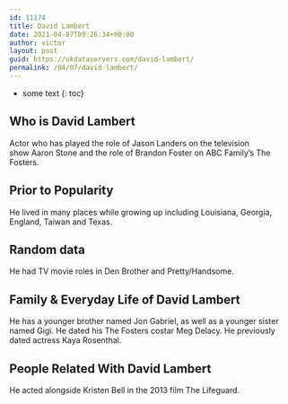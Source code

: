 ```yaml
---
id: 11174
title: David Lambert
date: 2021-04-07T09:26:34+00:00
author: victor
layout: post
guid: https://ukdataservers.com/david-lambert/
permalink: /04/07/david-lambert/
---
```


* some text
{: toc}


## Who is David Lambert



Actor who has played the role of Jason Landers on the television show Aaron Stone and the role of Brandon Foster on ABC Family&#8217;s The Fosters. 

                
                
                
## Prior to Popularity



He lived in many places while growing up including Louisiana, Georgia, England, Taiwan and Texas. 

                
                
                
## Random data



He had TV movie roles in Den Brother and Pretty/Handsome. 

                
                
                
## Family & Everyday Life of David Lambert



He has a younger brother named Jon Gabriel, as well as a younger sister named Gigi. He dated his The Fosters costar Meg Delacy. He previously dated actress Kaya Rosenthal. 

                
                
                
## People Related With David Lambert



He acted alongside Kristen Bell in the 2013 film The Lifeguard. 

                
              
            
          
          
          